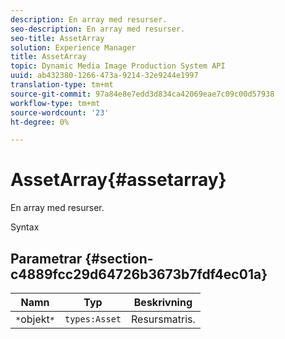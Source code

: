 ```yaml
---
description: En array med resurser.
seo-description: En array med resurser.
seo-title: AssetArray
solution: Experience Manager
title: AssetArray
topic: Dynamic Media Image Production System API
uuid: ab432380-1266-473a-9214-32e9244e1997
translation-type: tm+mt
source-git-commit: 97a84e8e7edd3d834ca42069eae7c09c00d57938
workflow-type: tm+mt
source-wordcount: '23'
ht-degree: 0%

---
```



# AssetArray{#assetarray}

En array med resurser.

Syntax

## Parametrar {#section-c4889fcc29d64726b3673b7fdf4ec01a}

| Namn | Typ | Beskrivning |
|---|---|---|
| `*`objekt`*` | `types:Asset` | Resursmatris. |

